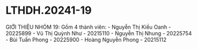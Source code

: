 # LTHDH.20241-19
GIỚI THIỆU NHÓM 19:
  Gồm 4 thành viên:
    - Nguyễn Thị Kiều Oanh - 20225899
    - Vũ Thị Quỳnh Như - 20215110
    - Nguyễn Thị Nhung - 20225754
    - Bùi Tuấn Phong - 20225900
    - Hoàng Nguyễn Phong - 20215112
